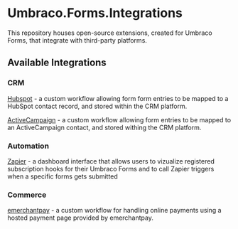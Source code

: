 # Umbraco.Forms.Integrations

This repository houses open-source extensions, created for Umbraco Forms, that integrate with third-party platforms.

## Available Integrations

### CRM

[Hubspot](./src/Umbraco.Forms.Integrations.Crm.Hubspot/) - a custom workflow allowing form form entries to be mapped to a HubSpot contact record, and stored within the CRM platform.

[ActiveCampaign](./src/Umbraco.Forms.Integrations.Crm.ActiveCampaign/) - a custom workflow allowing form entries to be mapped to an ActiveCampaign contact, and stored withing the CRM platform.

### Automation

[Zapier](./src/Umbraco.Forms.Integrations.Automation.Zapier) - a dashboard interface that allows users to vizualize registered subscription hooks for their Umbraco Forms and to call Zapier triggers when a specific forms gets submitted

### Commerce
[emerchantpay](./src/Umbraco.Forms.Integrations.Automation.Zapier) - a custom workflow for handling online payments using a hosted payment page provided by emerchantpay.

